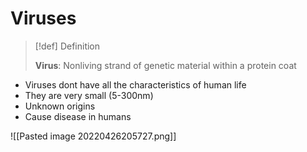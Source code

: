 # Viruses
> [!def] Definition
> 
> **Virus**: Nonliving strand of genetic material within a protein coat

- Viruses dont have all the characteristics of human life
- They are very small (5-300nm)
- Unknown origins
- Cause disease in humans

![[Pasted image 20220426205727.png]]

